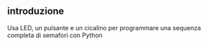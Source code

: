 ## introduzione

Usa LED, un pulsante e un cicalino per programmare una sequenza completa di semafori con Python